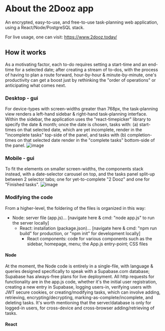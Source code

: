 # About the 2Dooz app
An encrypted, easy-to-use, and free-to-use task-planning web application, using a React/Node/PostgreSQL stack. 

For live usage, one can visit: https://www.2dooz.today/

## How it works
As a motivating factor, each to-do requires setting a start-time and an end-time for a selected date; after creating a stream of to-dos, with the process of having to plan a route forward, hour-by-hour & minute-by-minute, one's productivity can get a boost just by rethinking the "order of operations" or anticipating what comes next.

### Desktop - gui
For device-types with screen-widths greater than 768px, the task-planning view renders a left-hand sidebar & right-hand task-planning interface. Within the sidebar, the application uses the "react-timepicker" library to specify the date & month; once the date is chosen, tasks with: (a) start-times on that selected date, which are yet incomplete, render in the "incomplete tasks" top-side of the panel, and tasks with (b) completion-times on that selected date render in the "complete tasks" bottom-side of the panel.
![image](https://github.com/blah148/encrypted_task_planner/assets/30613762/d9696102-4fb1-4a73-92d5-e5745453721a)

### Mobile - gui
To fit the elements on smaller screen-widths, the components stack instead, with a date-selector carousel on top, and the tasks panel split-up between 2 selector tabs; one for yet-to-complete "2 Dooz" and one for "Finished tasks". 
![image](https://github.com/blah148/encrypted_task_planner/assets/30613762/f7443871-e4c0-405d-ab13-6b3148481981)

### Modifying the code
From a higher-level, the foldering of the files is organized in this way:
- Node: server file (app.js)... [navigate here & cmd: "node app.js" to run the server locally]
  - React: installation (package.json)... [navigate here & cmd: "npm run build" for production, or "npm init" for development locally]
    - React components: code for various components such as the sidebar, homepage, menu; the App.js entry-point; CSS files

#### Node
At the moment, the Node code is entirely in a single-file, with language & queries designed specifically to speak with a Supabase.com database; Supabase has always-free plans for live deployment. All http requests for functionality are in the app.js code, whether it's the initial user registration, creating a new entry in Supabase, logging users-in, verifying users with JWT secure cookies, or creating/modifying tasks, which can involve adding, retrieving, encrypting/decrypting, marking-as-complete/incomplete, and deleting tasks. It's worth mentioning that the server/database is only for logged-in users, for cross-device and cross-browser adding/retrieving of tasks.

#### React
